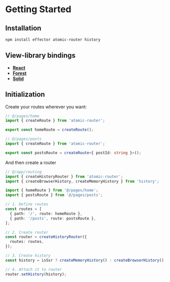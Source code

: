 # Getting Started

## Installation

```bash
npm install effector atomic-router history
```

## View-library bindings

- [**React**](https://github.com/kelin2025/atomic-router-react)
- [**Forest**](https://github.com/sergeysova/atomic-router-forest)
- [**Solid**](https://github.com/Drevoed/atomic-router-solid)

## Initialization

Create your routes wherever you want:

```ts
// @/pages/home
import { createRoute } from 'atomic-router';

export const homeRoute = createRoute();

// @/pages/posts
import { createRoute } from 'atomic-router';

export const postsRoute = createRoute<{ postId: string }>();
```

And then create a router

```ts
// @/app/routing
import { createHistoryRouter } from 'atomic-router';
import { createBrowserHistory, createMemoryHistory } from 'history';

import { homeRoute } from '@/pages/home';
import { postsRoute } from '@/pages/posts';

// 1. Define routes
const routes = [
  { path: '/', route: homeRoute },
  { path: '/posts', route: postsRoute },
];

// 2. Create router
const router = createHistoryRouter({
  routes: routes,
});

// 3. Create history
const history = isSsr ? createMemoryHistory() : createBrowserHistory();

// 4. Attach it to router
router.setHistory(history);
```
